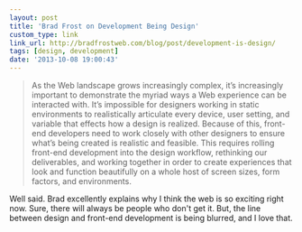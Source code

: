 ```yaml
---
layout: post
title: 'Brad Frost on Development Being Design'
custom_type: link
link_url: http://bradfrostweb.com/blog/post/development-is-design/
tags: [design, development]
date: '2013-10-08 19:00:43'
---
```

>As the Web landscape grows increasingly complex, it’s increasingly important to demonstrate the myriad ways a Web experience can be interacted with. It’s impossible for designers working in static environments to realistically articulate every device, user setting, and variable that effects how a design is realized. Because of this, front-end developers need to work closely with other designers to ensure what’s being created is realistic and feasible. This requires rolling front-end development into the design workflow, rethinking our deliverables, and working together in order to create experiences that look and function beautifully on a whole host of screen sizes, form factors, and environments.

Well said. Brad excellently explains why I think the web is so exciting right now. Sure, there will always be people who don't get it. But, the line between design and front-end development is being blurred, and I love that.
